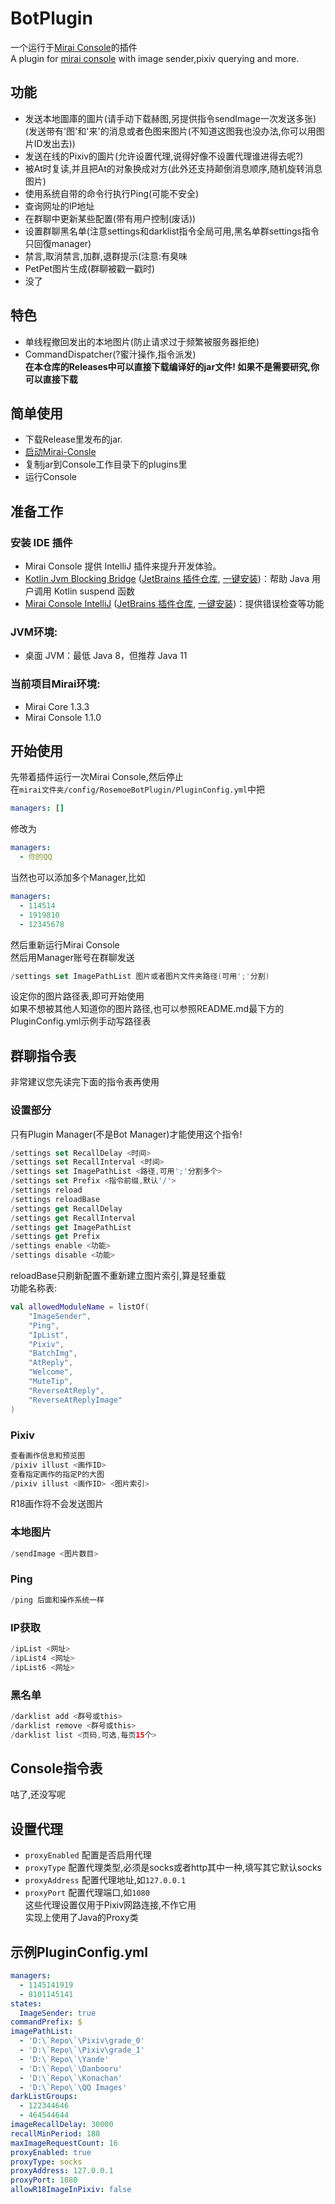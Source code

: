 # BotPlugin
一个运行于[Mirai Console](https://github.com/mamoe/mirai-console)的插件    
A plugin for [mirai console](https://github.com/mamoe/mirai-console) with image sender,pixiv querying and more.
## 功能
* 发送本地圖庫的圖片(请手动下载赫图,另提供指令sendImage一次发送多张)(发送带有'图'和'来'的消息或者色图来图片(不知道这图我也没办法,你可以用图片ID发出去))
* 发送在线的Pixiv的圖片(允许设置代理,说得好像不设置代理谁进得去呢?)
* 被At时复读,并且把At的对象换成对方(此外还支持颠倒消息顺序,随机旋转消息图片)
* 使用系统自带的命令行执行Ping(可能不安全)
* 查询网址的IP地址
* 在群聊中更新某些配置(带有用户控制(废话))
* 设置群聊黑名单(注意settings和darklist指令全局可用,黑名单群settings指令只回復manager)
* 禁言,取消禁言,加群,退群提示(注意:有臭味
* PetPet图片生成(群聊被戳一戳时)
* 没了
## 特色
* 单线程撤回发出的本地图片(防止请求过于频繁被服务器拒绝)
* CommandDispatcher(?蜜汁操作,指令派发)    
**在本仓库的Releases中可以直接下载编译好的jar文件! 如果不是需要研究,你可以直接下载**
## 简单使用
- 下载Release里发布的jar.
- [启动Mirai-Consle](https://github.com/mamoe/mirai-console/blob/master/docs/Run.md)
- 复制jar到Console工作目录下的plugins里
- 运行Console
## 准备工作
### 安装 IDE 插件 
-  Mirai Console 提供 IntelliJ 插件来提升开发体验。
- [Kotlin Jvm Blocking Bridge](https://github.com/mamoe/kotlin-jvm-blocking-bridge) ([JetBrains 插件仓库](https://plugins.jetbrains.com/plugin/14816-kotlin-jvm-blocking-bridge), [一键安装](https://plugins.jetbrains.com/embeddable/install/14816))：帮助 Java 用户调用 Kotlin suspend 函数
- [Mirai Console IntelliJ](../tools/intellij-plugin/) ([JetBrains 插件仓库](https://plugins.jetbrains.com/plugin/15094-mirai-console), [一键安装](https://plugins.jetbrains.com/embeddable/install/15094))：提供错误检查等功能
### JVM环境:
* 桌面 JVM：最低 Java 8，但推荐 Java 11  
### 当前项目Mirai环境:
* Mirai Core 1.3.3
* Mirai Console 1.1.0   
## 开始使用
先带着插件运行一次Mirai Console,然后停止   
在`mirai文件夹/config/RosemoeBotPlugin/PluginConfig.yml`中把   
```yml
managers: []
```
修改为
```yml
managers:
  - 你的QQ
```
当然也可以添加多个Manager,比如   
```yml
managers:
  - 114514
  - 1919810
  - 12345678
```   
然后重新运行Mirai Console   
然后用Manager账号在群聊发送
```Kotlin
/settings set ImagePathList 图片或者图片文件夹路径(可用';'分割)
```
设定你的图片路径表,即可开始使用   
如果不想被其他人知道你的图片路径,也可以参照README.md最下方的PluginConfig.yml示例手动写路径表
## 群聊指令表
非常建议您先读完下面的指令表再使用
### 设置部分
只有Plugin Manager(不是Bot Manager)才能使用这个指令!
```Kotlin
/settings set RecallDelay <时间>
/settings set RecallInterval <时间>
/settings set ImagePathList <路径,可用';'分割多个>
/settings set Prefix <指令前缀,默认'/'>
/settings reload
/settings reloadBase
/settings get RecallDelay
/settings get RecallInterval
/settings get ImagePathList
/settings get Prefix
/settings enable <功能>
/settings disable <功能>
```
reloadBase只刷新配置不重新建立图片索引,算是轻重载    
功能名称表:
```Kotlin
val allowedModuleName = listOf(
    "ImageSender",
    "Ping",
    "IpList",
    "Pixiv",
    "BatchImg",
    "AtReply",
    "Welcome",
    "MuteTip",
    "ReverseAtReply",
    "ReverseAtReplyImage"
)
```
### Pixiv
```Kotlin
查看画作信息和预览图
/pixiv illust <画作ID>
查看指定画作的指定P的大图
/pixiv illust <画作ID> <图片索引>
```
R18画作将不会发送图片
### 本地图片
```Kotlin
/sendImage <图片数目>
```
### Ping
```Kotlin
/ping 后面和操作系统一样
```
### IP获取
```Kotlin
/ipList <网址>
/ipList4 <网址>
/ipList6 <网址>
```
### 黑名单
```Kotlin
/darklist add <群号或this>
/darklist remove <群号或this>
/darklist list <页码,可选,每页15个>
```
## Console指令表
咕了,还没写呢
## 设置代理
* `proxyEnabled` 配置是否启用代理
* `proxyType` 配置代理类型,必须是socks或者http其中一种,填写其它默认socks
* `proxyAddress` 配置代理地址,如`127.0.0.1`
* `proxyPort` 配置代理端口,如`1080`   
这些代理设置仅用于Pixiv网路连接,不作它用   
实现上使用了Java的Proxy类
## 示例PluginConfig.yml
```yml
managers: 
  - 1145141919
  - 8101145141
states: 
  ImageSender: true
commandPrefix: $
imagePathList: 
  - 'D:\`Repo\`\Pixiv\grade_0'
  - 'D:\`Repo\`\Pixiv\grade_1'
  - 'D:\`Repo\`\Yande'
  - 'D:\`Repo\`\Danbooru'
  - 'D:\`Repo\`\Konachan'
  - 'D:\`Repo\`\QQ Images'
darkListGroups: 
  - 122344646
  - 464544644
imageRecallDelay: 30000
recallMinPeriod: 180
maxImageRequestCount: 16
proxyEnabled: true
proxyType: socks
proxyAddress: 127.0.0.1
proxyPort: 1080
allowR18ImageInPixiv: false
```
